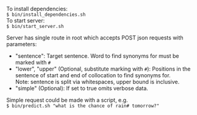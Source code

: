 <!--
 Licensed to the Apache Software Foundation (ASF) under one or more
 contributor license agreements.  See the NOTICE file distributed with
 this work for additional information regarding copyright ownership.
 The ASF licenses this file to You under the Apache License, Version 2.0
 (the "License"); you may not use this file except in compliance with
 the License.  You may obtain a copy of the License at

      http://www.apache.org/licenses/LICENSE-2.0

 Unless required by applicable law or agreed to in writing, software
 distributed under the License is distributed on an "AS IS" BASIS,
 WITHOUT WARRANTIES OR CONDITIONS OF ANY KIND, either express or implied.
 See the License for the specific language governing permissions and
 limitations under the License.
-->

To install dependencies:  
`$ bin/install_dependencies.sh`  
To start server:  
`$ bin/start_server.sh`  

Server has single route in root which accepts POST json requests with parameters: 
* "sentence": Target sentence. Word to find synonyms for must be marked with `#`
* "lower", "upper" (Optional, substitute marking with `#`): Positions in the sentence of start and end of collocation to find synonyms for.  
Note: sentence is split via whitespaces, upper bound is inclusive. 
* "simple" (Optional): If set to true omits verbose data.  

Simple request could be made with a script, e.g.  
`$ bin/predict.sh "what is the chance of rain# tomorrow?"`